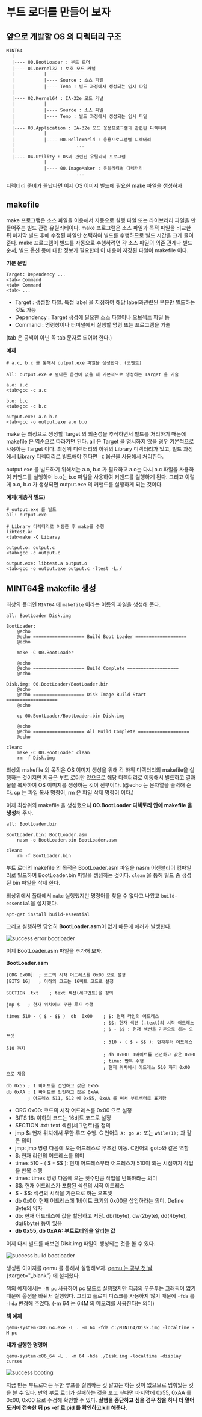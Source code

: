 # 부트 로더를 만들어 보자

## 앞으로 개발할 OS 의 디렉터리 구조

```
MINT64
  |
  |---- 00.BootLoader : 부트 로더
  |---- 01.Kernel32 : 보호 모드 커널
  |           |
  |           |---- Source : 소스 파일
  |           |---- Temp : 빌드 과정에서 생성되는 임시 파일
  |
  |---- 02.Kernel64 : IA-32e 모드 커널
  |           |
  |           |---- Source : 소스 파일
  |           |---- Temp : 빌드 과정에서 생성되는 임시 파일
  |
  |---- 03.Application : IA-32e 모드 응용프로그램과 관련된 디렉터리
  |           |
  |           |---- 00.HelloWorld : 응용프로그램별 디렉터리
  |                       ...
  |
  |---- 04.Utility : OS와 관련된 유틸리티 프로그램
              |
              |---- 00.ImageMaker : 유틸리티별 디렉터리
                          ...
```

디렉터리 준비가 끝났다면 이제 OS 이미지 빌드에 필요한 make 파일을 생성하자

## makefile

make 프로그램은 소스 파일을 이용해서 자동으로 실행 파일 또는 라이브러리 파일을 만들어주는 빌드 관련 유틸리티이다. make 프로그램은 소스 파일과 목적 파일을 비교한 뒤 마지막 빌드 후에 수정된 파일만 선택하여 빌드를 수행하므로 빌드 시간을 크게 줄여준다. make 프로그램이 빌드를 자동으로 수행하려면 각 소스 파일의 의존 관계나 빌드 순서, 빌드 옵션 등에 대한 정보가 필요한데 이 내용이 저장된 파일이 makefile 이다.

**기분 문법**
```
Target: Dependency ...
<tab> Command
<tab> Command
<tab> ...
```

- Target : 생성할 파일. 특정 label 을 지정하여 해당 label과관련된 부분만 빌드하는 것도 가능
- Dependency : Target 생성에 필요한 소스 파일이나 오브젝트 파일 등
- Command : 명령창이나 터미널에서 실행할 명령 또는 프로그램을 기술

(tab 은 공백이 아닌 꼭 tab 문자로 띄어야 한다.)

**예제**
```
# a.c, b.c 를 통해서 output.exe 파일을 생성한다. (코멘트)

all: output.exe # 별다른 옵션이 없을 때 기본적으로 생성하는 Target 을 기술

a.o: a.c
<tab>gcc -c a.c

b.o: b.c
<tab>gcc -c b.c

output.exe: a.o b.o
<tab>gcc -o output.exe a.o b.o
```

make 는 최정으로 생성할 Target 의 의존성을 추적하면서 빌드를 처리하기 때문에 makefile 은 역순으로 따라가면 된다. all 은 Target 을 명시하지 않을 경우 기본적으로 사용하는 Target 이다.
최상위 디렉터리의 하위의 Library 디렉터리가 있고, 빌드 과정에서 Library 디렉터리르 빌드해야 한다면 `-C` 옵션을 사용해서 처리한다.

output.exe 를 빌드하기 위해서는 a.o, b.o 가 필요하고 a.o는 다시 a.c 파일을 사용하여 커맨드를 실행하며 b.o는 b.c 파일을 사용하여 커맨드를 실행하게 된다. 그리고 이렇게 a.o, b.o 가 생성되면 output.exe 의 커맨드를 실행하게 되는 것이다.

**예제(계층적 빌드)**
```
# output.exe 를 빌드
all: output.exe

# Library 디렉터리로 이동한 후 make를 수행
libtest.a:
<tab>make -C Libaray

output.o: output.c
<tab>gcc -c output.c

output.exe: libtest.a output.o
<tab>gcc -o output.exe output.c -ltest -L./
```

## MINT64용 makefile 생성

최상의 폴더인 `MINT64` 에 `makefile` 이라는 이름의 파일을 생성해 준다.

```
all: BootLoader Disk.img

BootLoader:
	@echo
	@echo =================== Build Boot Loader ===================
	@echo

	make -C 00.BootLoader

	@echo
	@echo =================== Build Complete ===================
	@echo

Disk.img: 00.BootLoader/BootLoader.bin
	@echo
	@echo =================== Disk Image Build Start ===================
	@echo

	cp 00.BootLoader/BootLoader.bin Disk.img

	@echo
	@echo =================== All Build Complete ===================
	@echo

clean:
	make -C 00.BootLoader clean
	rm -f Disk.img
```

최상의 makefile 의 목적은 OS 이미지 생성을 위해 각 하위 디렉터리의 makefile을 실행하는 것이지만 지금은 부트 로더만 있으므로 해당 디렉터리로 이동해서 빌드하고 결과물을 복사하여 OS 이미지를 생성하는 것이 전부이다. (@echo 는 문자열을 출력해 준다. cp 는 파일 복사 명령어, rm 은 파일 삭제 명령어 이다.)

이제 최상위의 makefile 을 생성했으니 **00.BootLoader 디렉토리 안에 makefile 을 생성**해 주자.

```
all: BootLoader.bin

BootLoader.bin: BootLoader.asm
	nasm -o BootLoader.bin BootLoader.asm

clean:
	rm -f BootLoader.bin
```

부트 로더의 makefile 의 목적은 BootLoader.asm 파일을 nasm 어센블리어 컴파일러로 빌드하여 BootLoader.bin 파일을 생성하는 것이다.
`clean` 을 통해 빌드 중 생성된 bin 파일을 삭제 한다.

최상위에서 폴더에서 `make` 실행했지만 명령어를 찾을 수 없다고 나왔고 `build-essential`을 설치했다.

```
apt-get install build-essential
```

그리고 실행하면 당연히 **BootLoader.asm**이 없기 때문에 에러가 발생한다. 

![success error bootloader](/contents/dev/2020/03/20/image/os-study-5-1.png)

이제 BootLoader.asm 파일을 추가해 보자.

**BootLoader.asm**
```
[ORG 0x00]  ; 코드의 시작 어드레스를 0x00 으로 설정
[BITS 16]   ; 이하의 코드는 16비트 코드로 설정

SECTION .txt    ; text 섹션(세그먼트)을 정의

jmp $   ; 현재 위치에서 무한 루프 수행

times 510 - ( $ - $$ )  db  0x00    ; $: 현재 라인의 어드레스
                                    ; $$: 현재 섹션 (.text)의 시작 어드레스
                                    ; $ - $$ : 현재 섹션을 기준으로 하는 오프셋
                                    ; 510 - ( $ - $$ ): 현재부터 어드레스 510 까지
                                    ; db 0x00: 1바이트를 선언하고 값은 0x00
                                    ; time: 반복 수행
                                    ; 현재 위치에서 어드레스 510 까지 0x00 으로 채움

db 0x55 ; 1 바이트를 선언하고 값은 0x55
db 0xAA ; 1 바이트를 언언하고 값은 0xAA
        ; 어드레스 511, 512 에 0x55, 0xAA 를 써서 부트섹터로 표기함
```

- ORG 0x00: 코드의 시작 어드레스를 0x00 으로 설정
- BITS 16: 이하의 코드는 16비트 코드로 설정
- SECTION .txt: text 섹션(세그먼트)을 정의
- jmp $: 현재 위치에서 무한 루프 수행. C 언어의 ```A: go A:``` 또는 ```while(1);``` 과 같은 의미
- jmp: jmp 명령 다음에 오는 어드레스로 무조건 이동. C언어의 goto와 같은 역할
- $: 현재 라인의 어드레스를 의미
- times 510 - ( $ - $$ ): 현재 어드레스부터 어드레스가 510이 되는 시점까지 작업을 반복 수행
- times: times 명령 다음에 오는 횟수만큼 작업을 반복하라는 의미
- $$: 현재 어드레스가 포함된 섹션의 시작 어드레스
- $ - $$: 섹션의 시작을 기준으로 하는 오프셋
- db 0x00: 현재 어드레스에 1바이트 크기의 0x00을 삽입하라는 의미, Define Byte의 약자
- db: 현재 어드레스에 값을 할당하고 저장. db(1byte), dw(2byte), dd(4byte), dq(8byte) 등이 있음
- **db 0x55, db 0xAA: 부트로더임을 알리는 값**

이제 다시 빌드를 해보면 Disk.img 파일이 생성되는 것을 볼 수 있다.

![success build bootloader](/contents/dev/2020/03/20/image/os-study-5-2.png)

생성된 이미지를 qemu 를 통해서 실행해보자. [qemu 는 공부 첫 날](https://knero.github.io/#/contents?path=/contents/dev/2020/03/10/os-study-1.md){:target="_blank"} 에 설치했다.

책의 예제에서는 `-M pc` 사용하여 pc 모드로 실행했지만 지금의 우분투는 그래픽이 없기 때문에 옵션을 바꿔서 실행했다. 그리고 플로피 디스크를 사용하지 않기 때문에 `-fda` 를 `-hda` 변경해 주었다. (-m 64 는 64M 의 메모리를 사용한다는 의미)

**책 예제**
```
qemu-system-x86_64.exe -L . -m 64 -fda c:/MINT64/Disk.img -localtime -M pc
```

**내가 실행한 명령어**
```
qemu-system-x86_64 -L . -m 64 -hda ./Disk.img -localtime -display curses
```
![success booting](/contents/dev/2020/03/20/image/os-study-5-3.png)

지금 만든 부트로더는 무한 루프를 실행하는 것 말고는 하는 것이 없으므로 멈춰있는 것을 볼 수 있다. 
만약 부트 로더가 실패하는 것을 보고 싶다면 마지막에 0x55, 0xAA 를 0x00, 0x00 으로 수정해 확인할 수 있다.
**실행을 중단하고 싶을 경우 창을 하나 더 열어 도커에 접속한 뒤 ps -ef 로 pid 를 확인하고 kill 해준다.**
